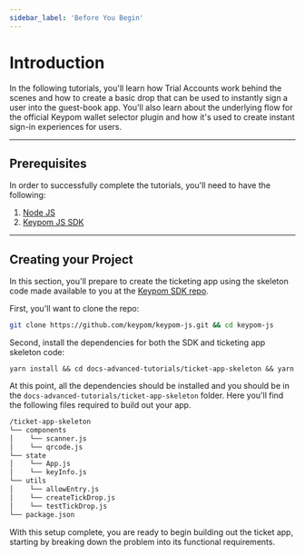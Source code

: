 ```yaml
---
sidebar_label: 'Before You Begin'
---
```

# Introduction
In the following tutorials, you'll learn how Trial Accounts work behind the scenes and how to create a basic drop that can be used to instantly sign a user into the guest-book app. You'll also learn about the underlying flow for the official Keypom wallet selector plugin and how it's used to create instant sign-in experiences for users.

---

## Prerequisites

In order to successfully complete the tutorials, you'll need to have the following:

1. [Node JS](https://docs.npmjs.com/downloading-and-installing-node-js-and-npm)  
2. [Keypom JS SDK](https://github.com/keypom/keypom-js#installation)

---

## Creating your Project
In this section, you'll prepare to create the ticketing app using the skeleton code made available to you at the [Keypom SDK repo](https://github.com/keypom/keypom-js). 

First, you'll want to clone the repo:

```bash
git clone https://github.com/keypom/keypom-js.git && cd keypom-js
```

Second, install the dependencies for both the SDK and ticketing app skeleton code:

```
yarn install && cd docs-advanced-tutorials/ticket-app-skeleton && yarn
```

At this point, all the dependencies should be installed and you should be in the `docs-advanced-tutorials/ticket-app-skeleton` folder. Here you'll find the following files required to build out your app.

```bash
/ticket-app-skeleton
└── components
│    └── scanner.js
│    └── qrcode.js
└── state
│    └── App.js
│    └── keyInfo.js
└── utils
│    └── allowEntry.js
│    └── createTickDrop.js
│    └── testTickDrop.js
└── package.json
```

With this setup complete, you are ready to begin building out the ticket app, starting by breaking down the problem into its functional requirements. 






